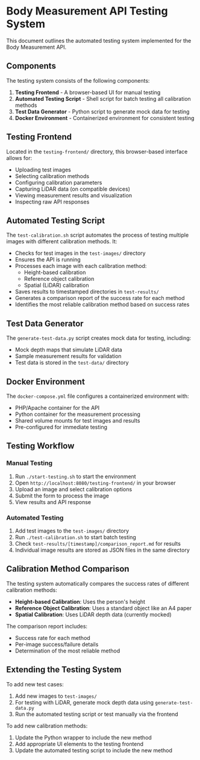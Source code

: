 # Body Measurement API Testing System

This document outlines the automated testing system implemented for the Body Measurement API.

## Components

The testing system consists of the following components:

1. **Testing Frontend** - A browser-based UI for manual testing
2. **Automated Testing Script** - Shell script for batch testing all calibration methods
3. **Test Data Generator** - Python script to generate mock data for testing
4. **Docker Environment** - Containerized environment for consistent testing

## Testing Frontend

Located in the `testing-frontend/` directory, this browser-based interface allows for:

- Uploading test images
- Selecting calibration methods
- Configuring calibration parameters
- Capturing LiDAR data (on compatible devices)
- Viewing measurement results and visualization
- Inspecting raw API responses

## Automated Testing Script

The `test-calibration.sh` script automates the process of testing multiple images with different calibration methods. It:

- Checks for test images in the `test-images/` directory
- Ensures the API is running
- Processes each image with each calibration method:
  - Height-based calibration
  - Reference object calibration
  - Spatial (LiDAR) calibration
- Saves results to timestamped directories in `test-results/`
- Generates a comparison report of the success rate for each method
- Identifies the most reliable calibration method based on success rates

## Test Data Generator

The `generate-test-data.py` script creates mock data for testing, including:

- Mock depth maps that simulate LiDAR data
- Sample measurement results for validation
- Test data is stored in the `test-data/` directory

## Docker Environment

The `docker-compose.yml` file configures a containerized environment with:

- PHP/Apache container for the API
- Python container for the measurement processing
- Shared volume mounts for test images and results
- Pre-configured for immediate testing

## Testing Workflow

### Manual Testing

1. Run `./start-testing.sh` to start the environment
2. Open `http://localhost:8080/testing-frontend/` in your browser
3. Upload an image and select calibration options
4. Submit the form to process the image
5. View results and API response

### Automated Testing

1. Add test images to the `test-images/` directory
2. Run `./test-calibration.sh` to start batch testing
3. Check `test-results/[timestamp]/comparison_report.md` for results
4. Individual image results are stored as JSON files in the same directory

## Calibration Method Comparison

The testing system automatically compares the success rates of different calibration methods:

- **Height-based Calibration**: Uses the person's height
- **Reference Object Calibration**: Uses a standard object like an A4 paper
- **Spatial Calibration**: Uses LiDAR depth data (currently mocked)

The comparison report includes:
- Success rate for each method
- Per-image success/failure details
- Determination of the most reliable method

## Extending the Testing System

To add new test cases:
1. Add new images to `test-images/`
2. For testing with LiDAR, generate mock depth data using `generate-test-data.py`
3. Run the automated testing script or test manually via the frontend

To add new calibration methods:
1. Update the Python wrapper to include the new method
2. Add appropriate UI elements to the testing frontend
3. Update the automated testing script to include the new method 